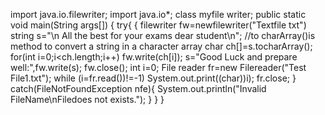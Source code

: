 import java.io.filewriter;
import java.io*;
class myfile writer;
   public static void main(String args[])
   {
   try{
   {
   filewriter fw=newfilewriter("Textfile txt")
   string s="\n All the best for your exams dear student\n";
   //to charArray()is method to convert a string in a character array
   char ch[]=s.tocharArray();
   for(int i=0;i<ch.length;i++)
   fw.write(ch[i]);
   s="Good Luck and prepare well:",fw.write(s);
      fw.close();
      int i=0;
      File reader fr=new Filereader("Test File1.txt");
      while (i=fr.read())!=-1)
      System.out.print((char))i);
      fr.close;
      }
      catch(FileNotFoundException nfe){
      System.out.println("Invalid FileName\nFiledoes not exists.");
      }
    }
}
